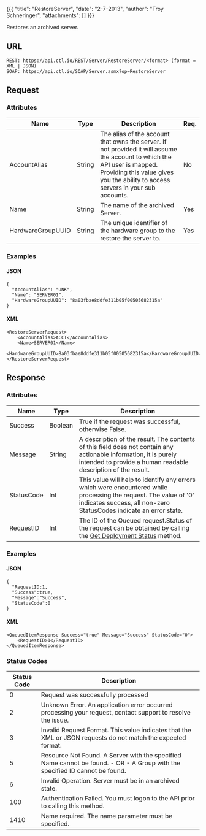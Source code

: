 {{{
  "title": "RestoreServer",
  "date": "2-7-2013",
  "author": "Troy Schneringer",
  "attachments": []
}}}

Restores an archived server.

## URL

    REST: https://api.ctl.io/REST/Server/RestoreServer/<format> (format = XML | JSON)
    SOAP: https://api.ctl.io/SOAP/Server.asmx?op=RestoreServer

## Request

### Attributes

| Name | Type | Description | Req. |
| --- | --- | --- | --- |
| AccountAlias | String | The alias of the account that owns the server. If not provided it will assume the account to which the API user is mapped. Providing this value gives you the ability to access servers in your sub accounts. | No |
| Name | String | The name of the archived Server. | Yes |
| HardwareGroupUUID | String | The unique identifier of the hardware group to the restore the server to. | Yes |

### Examples

#### JSON

    {
      "AccountAlias": "UNK",
      "Name": "SERVER01",
      "HardwareGroupUUID": "8a03fbae8ddfe311b05f00505682315a"
    }

#### XML

    <RestoreServerRequest>
        <AccountAlias>ACCT</AccountAlias>
        <Name>SERVER01</Name>
        <HardwareGroupUUID>8a03fbae8ddfe311b05f00505682315a</HardwareGroupUUID>
    </RestoreServerRequest>

## Response

### Attributes

| Name | Type | Description |
| --- | --- | --- |
| Success | Boolean | True if the request was successful, otherwise False. |
| Message | String | A description of the result. The contents of this field does not contain any actionable information, it is purely intended to provide a human readable description of the result. |
| StatusCode | Int | This value will help to identify any errors which were encountered while processing the request. The value of '0' indicates success, all non-zero StatusCodes indicate an error state. |
| RequestID | Int | The ID of the Queued request.Status of the request can be obtained by calling the [Get Deployment Status](../Blueprint/get-deployment-status.md) method. |

### Examples

#### JSON

    {
      "RequestID:1,
      "Success":true,
      "Message":"Success",
      "StatusCode":0
    }

#### XML

    <QueuedItemResponse Success="true" Message="Success" StatusCode="0">
        <RequestID>1</RequestID>
    </QueuedItemResponse>

### Status Codes

| Status Code | Description |
| --- | --- |
| 0 | Request was successfully processed |
| 2 | Unknown Error.  An application error occurred processing your request, contact support to resolve the issue. |
| 3 | Invalid Request Format. This value indicates that the XML or JSON requests do not match the expected format. |
| 5 | Resource Not Found.  A Server with the specified Name cannot be found. - OR - A Group with the specified ID cannot be found. |
| 6 | Invalid Operation.  Server must be in an archived state. |
| 100 | Authentication Failed.  You must logon to the API prior to calling this method. |
| 1410 | Name required.  The name parameter must be specified. |

